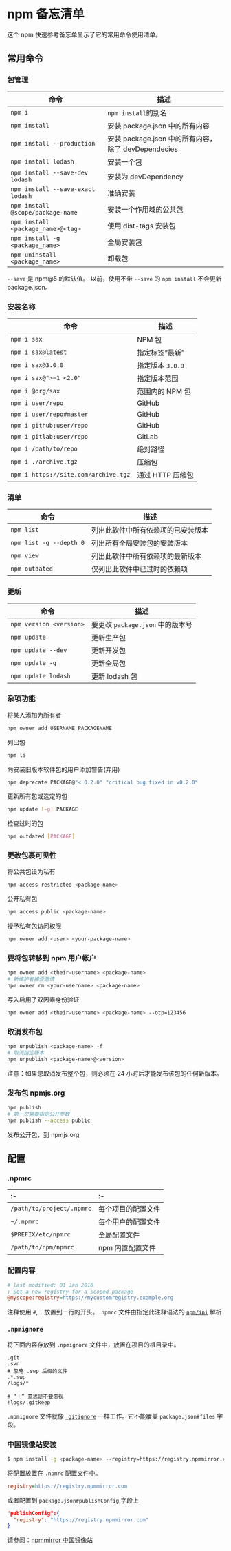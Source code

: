 npm 备忘清单
===

这个 npm 快速参考备忘单显示了它的常用命令使用清单。

常用命令
----
<!--rehype:body-class=cols-2-->

### 包管理

| 命令                                | 描述                                     |
| ---                                | ---                                      |
| `npm i`                            | `npm install`的别名                      |
| `npm install`                      | 安装 package.json 中的所有内容              |
| `npm install --production`         | 安装 package.json 中的所有内容，除了 devDependecies   |
| `npm install lodash`               | 安装一个包                  |
| `npm install --save-dev lodash`    | 安装为 devDependency       |
| `npm install --save-exact lodash`  | 准确安装                    |
| `npm install @scope/package-name`  | 安装一个作用域的公共包                    |
| `npm install <package_name>@<tag>` | 使用 dist-tags 安装包                   |
| `npm install -g <package_name>`    | 全局安装包                   |
| `npm uninstall <package_name>`     | 卸载包                   |
<!--rehype:class=auto-wrap-->

`--save` 是 npm@5 的默认值。 以前，使用不带 `--save` 的 `npm install` 不会更新 package.json。

### 安装名称

| 命令                                  | 描述             |
| ---                                  | ---               |
| `npm i sax`                          | NPM 包             |
| `npm i sax@latest`                   | 指定标签“最新”       |
| `npm i sax@3.0.0`                    | 指定版本 `3.0.0`     |
| `npm i sax@">=1 <2.0"`               | 指定版本范围         |
| `npm i @org/sax`                     | 范围内的 NPM 包     |
| `npm i user/repo`                    | GitHub             |
| `npm i user/repo#master`             | GitHub             |
| `npm i github:user/repo`             | GitHub             |
| `npm i gitlab:user/repo`             | GitLab             |
| `npm i /path/to/repo`                | 绝对路径            |
| `npm i ./archive.tgz`                | 压缩包             |
| `npm i https://site.com/archive.tgz` | 通过 HTTP 压缩包    |
<!--rehype:class=auto-wrap-->

### 清单

| 命令                     | 描述               |
| ---                     | --- |
| `npm list`              | 列出此软件中所有依赖项的已安装版本 | 
| `npm list -g --depth 0` | 列出所有全局安装包的安装版本 | 
| `npm view`              | 列出此软件中所有依赖项的最新版本 | 
| `npm outdated`          | 仅列出此软件中已过时的依赖项  |
<!--rehype:class=auto-wrap-->

### 更新

| 命令                    | 描述     |
| ---                     | ---       |
| `npm version <version>` | 要更改 `package.json` 中的版本号 |
| `npm update`            | 更新生产包 |
| `npm update --dev`      | 更新开发包 |
| `npm update -g`         | 更新全局包 |
| `npm update lodash`     | 更新 lodash 包 |


### 杂项功能
<!--rehype:wrap-class=row-span-2-->

将某人添加为所有者

```bash
npm owner add USERNAME PACKAGENAME
```

列出包

```bash
npm ls
```

向安装旧版本软件包的用户添加警告(弃用)

```bash
npm deprecate PACKAGE@"< 0.2.0" "critical bug fixed in v0.2.0"
```

更新所有包或选定的包

```bash
npm update [-g] PACKAGE
```

检查过时的包

```bash
npm outdated [PACKAGE]
```

### 更改包裹可见性

将公共包设为私有

```bash
npm access restricted <package-name>
```

公开私有包

```bash
npm access public <package-name>
```

授予私有包访问权限

```bash
npm owner add <user> <your-package-name>
```

### 要将包转移到 npm 用户帐户

```bash
npm owner add <their-username> <package-name>
# 新维护者接受邀请
npm owner rm <your-username> <package-name>
```

写入启用了双因素身份验证

```bash
npm owner add <their-username> <package-name> --otp=123456
```

### 取消发布包

```bash
npm unpublish <package-name> -f
# 取消指定版本
npm unpublish <package-name>@<version>
```

注意：如果您取消发布整个包，则必须在 24 小时后才能发布该包的任何新版本。

### 发布包 npmjs.org

```bash
npm publish
# 第一次需要指定公开参数
npm publish --access public
```

发布公开包，到 npmjs.org

配置
---

### .npmrc

:- | :-
:- | :-
`/path/to/project/.npmrc` | 每个项目的配置文件
`~/.npmrc` | 每个用户的配置文件
`$PREFIX/etc/npmrc` | 全局配置文件
`/path/to/npm/npmrc` | npm 内置配置文件


### 配置内容
<!--rehype:wrap-class=col-span-2-->

```ini
# last modified: 01 Jan 2016
; Set a new registry for a scoped package
@myscope:registry=https://mycustomregistry.example.org
```

注释使用 `#`, `;` 放置到一行的开头。`.npmrc` 文件由指定此注释语法的 [`npm/ini`](https://github.com/npm/ini) 解析

### `.npmignore`

将下面内容存放到 `.npmignore` 文件中，放置在项目的根目录中。

```gitignore
.git
.svn
# 忽略 .swp 后缀的文件
.*.swp
/logs/*

# “！” 意思是不要忽视
!logs/.gitkeep
```

`.npmignore` 文件就像 [`.gitignore`](./git.md#忽略文件) 一样工作。它不能覆盖 `package.json#files` 字段。

### 中国镜像站安装
<!--rehype:wrap-class=col-span-2-->

```bash
$ npm install -g <package-name> --registry=https://registry.npmmirror.com
```

将配置放置在 `.npmrc` 配置文件中。

```ini
registry=https://registry.npmmirror.com
```

或者配置到 `package.json#publishConfig` 字段上

```json
"publishConfig":{
  "registry": "https://registry.npmmirror.com"
}
```

请参阅：[npmmirror 中国镜像站](https://npmmirror.com/)
